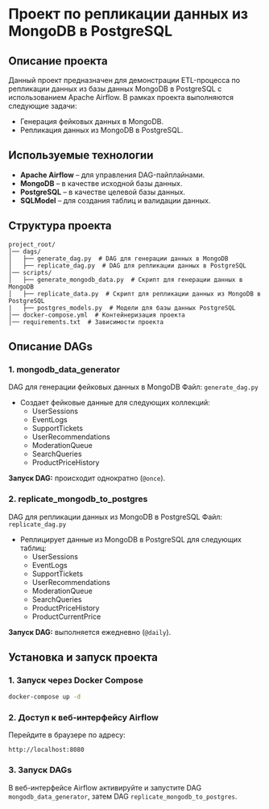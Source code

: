 # Проект по репликации данных из MongoDB в PostgreSQL

## Описание проекта
Данный проект предназначен для демонстрации ETL-процесса по репликации данных из базы данных MongoDB в PostgreSQL с использованием Apache Airflow. В рамках проекта выполняются следующие задачи:
- Генерация фейковых данных в MongoDB.
- Репликация данных из MongoDB в PostgreSQL.

## Используемые технологии
- **Apache Airflow** – для управления DAG-пайплайнами.
- **MongoDB** – в качестве исходной базы данных.
- **PostgreSQL** – в качестве целевой базы данных.
- **SQLModel** – для создания таблиц и валидации данных.

## Структура проекта
```
project_root/
│── dags/
│   ├── generate_dag.py  # DAG для генерации данных в MongoDB
│   ├── replicate_dag.py  # DAG для репликации данных в PostgreSQL
│── scripts/
│   ├── generate_mongodb_data.py  # Скрипт для генерации данных в MongoDB
│   ├── replicate_data.py  # Скрипт для репликации данных из MongoDB в PostgreSQL
|   ├── postgres_models.py  # Модели для базы данных PostgreSQL 
│── docker-compose.yml  # Контейнеризация проекта
│── requirements.txt  # Зависимости проекта
```

## Описание DAGs
### 1. mongodb_data_generator
DAG для генерации фейковых данных в MongoDB
Файл: `generate_dag.py`

- Создает фейковые данные для следующих коллекций:
    - UserSessions
    - EventLogs
    - SupportTickets
    - UserRecommendations
    - ModerationQueue
    - SearchQueries
    - ProductPriceHistory

**Запуск DAG:** происходит однократно (`@once`).

### 2. replicate_mongodb_to_postgres
DAG для репликации данных из MongoDB в PostgreSQL
Файл: `replicate_dag.py`

- Реплицирует данные из MongoDB в PostgreSQL для следующих таблиц:
    - UserSessions
    - EventLogs
    - SupportTickets
    - UserRecommendations
    - ModerationQueue
    - SearchQueries
    - ProductPriceHistory
    - ProductCurrentPrice

**Запуск DAG:** выполняется ежедневно (`@daily`).

## Установка и запуск проекта
### 1. Запуск через Docker Compose
```sh
docker-compose up -d
```

### 2. Доступ к веб-интерфейсу Airflow
Перейдите в браузере по адресу:
```
http://localhost:8080
```

### 3. Запуск DAGs
В веб-интерфейсе Airflow активируйте и запустите DAG `mongodb_data_generator`, затем DAG `replicate_mongodb_to_postgres`.
